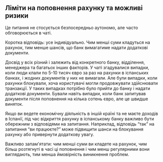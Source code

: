 ## Ліміти на поповнення рахунку та можливі ризики

Це питання не стосується безпосередньо аутономо, але часто обговорюється в чаті.

Коротка відповідь: усе індивідуально. Чим менші суми кладуться на рахунок, тим менше шансів, що банк вимагатиме надати
додаткові документи.

Досвід у всіх різний і залежить від конкретного банку, відділення, менеджера та багатьох інших факторів. У чаті
згадувалися випадки, коли люди клали по 5-10 тисяч євро за раз на рахунки в іспанських банках, і жодних документів у них
не вимагали. Але були випадки, коли рахунки блокували, хоча користувачі могли продовжувати здійснювати транзакції. У
таких випадках потрібно було прийти до банку і надати додаткові документи. Бували навіть випадки, коли банк запитував
документи після поповнення на кілька сотень євро, але це швидше виняток.

Якщо ви ведете економічну діяльність в іншій країні та не маєте доходів в Іспанії, під час відкриття рахунку в
іспанському банку важливо бути обережним з відповідями на запитання. Наприклад, відповідь “так” на запитання “ви
працюєте?” може підвищити шанси на блокування рахунку або привернути додаткову увагу.

Важливо запам'ятати: чим менші суми ви кладете на рахунок, чим більш розтягнуті в часі ці поповнення і чим менш
регулярними вони виглядають, тим менша ймовірність виникнення проблем.
